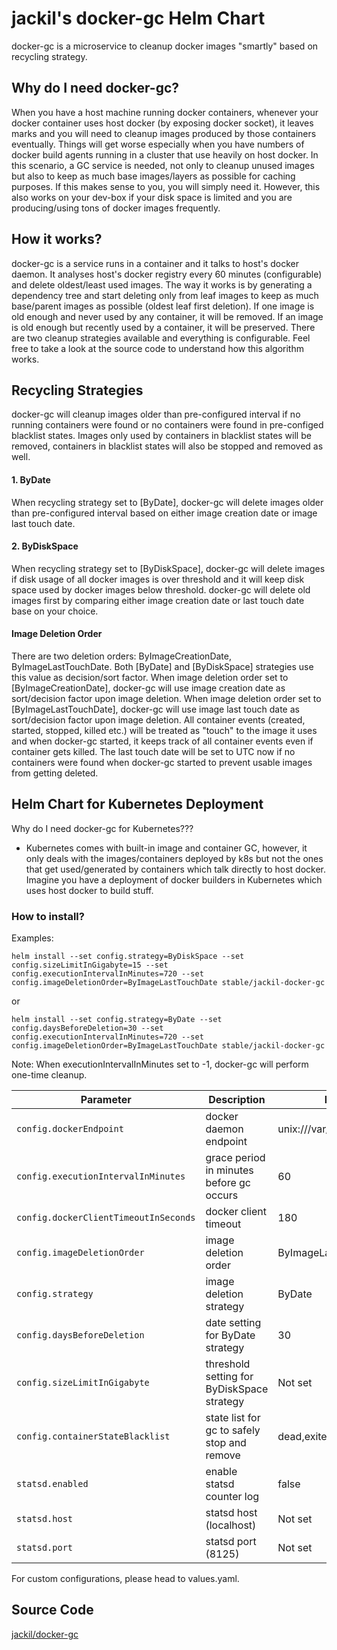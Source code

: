 # jackil's docker-gc Helm Chart 

docker-gc is a microservice to cleanup docker images "smartly" based on recycling strategy.

## Why do I need docker-gc?
When you have a host machine running docker containers, whenever your docker container uses host docker (by exposing docker socket), it leaves marks and you will need to cleanup images produced by those containers eventually. Things will get worse especially when you have numbers of docker build agents running in a cluster that use heavily on host docker. In this scenario, a GC service is needed, not only to cleanup unused images but also to keep as much base images/layers as possible for caching purposes. If this makes sense to you, you will simply need it. However, this also works on your dev-box if your disk space is limited and you are producing/using tons of docker images frequently.

## How it works?
docker-gc is a service runs in a container and it talks to host's docker daemon. It analyses host's docker registry every 60 minutes (configurable) and delete oldest/least used images. The way it works is by generating a dependency tree and start deleting only from leaf images to keep as much base/parent images as possible (oldest leaf first deletion). If one image is old enough and never used by any container, it will be removed. If an image is old enough but recently used by a container, it will be preserved. There are two cleanup strategies available and everything is configurable. Feel free to take a look at the source code to understand how this algorithm works.

## Recycling Strategies
docker-gc will cleanup images older than pre-configured interval if no running containers were found or no containers were found in pre-configed blacklist states. Images only used by containers in blacklist states will be removed, containers in blacklist states will also be stopped and removed as well.

#### 1. ByDate
When recycling strategy set to [ByDate], docker-gc will delete images older than pre-configured interval based on either image creation date
or image last touch date.

#### 2. ByDiskSpace
When recycling strategy set to [ByDiskSpace], docker-gc will delete images if disk usage of all docker images is over threshold and it will keep disk space used by docker images below threshold. docker-gc will delete old images first by comparing either image creation date or last touch date base on your choice.

#### Image Deletion Order
There are two deletion orders: ByImageCreationDate, ByImageLastTouchDate. Both [ByDate] and [ByDiskSpace] strategies use this value as decision/sort factor. When image deletion order set to [ByImageCreationDate], docker-gc will use image creation date as sort/decision factor upon image deletion. When image deletion order set to [ByImageLastTouchDate], docker-gc will use image last touch date as sort/decision factor upon image deletion. All container events (created, started, stopped, killed etc.) will be treated as "touch" to the image it uses and when docker-gc started, it keeps track of all container events even if container gets killed. The last touch date will be set to UTC now if no containers were found when docker-gc started to prevent usable images from getting deleted.

## Helm Chart for Kubernetes Deployment

Why do I need docker-gc for Kubernetes???

- Kubernetes comes with built-in image and container GC, however, it only deals with the images/containers deployed by k8s but not the ones that get used/generated by containers which talk directly to host docker. Imagine you have a deployment of docker builders in Kubernetes which uses host docker to build stuff.

### How to install?

Examples:
```
helm install --set config.strategy=ByDiskSpace --set config.sizeLimitInGigabyte=15 --set config.executionIntervalInMinutes=720 --set config.imageDeletionOrder=ByImageLastTouchDate stable/jackil-docker-gc
```
or
```
helm install --set config.strategy=ByDate --set config.daysBeforeDeletion=30 --set config.executionIntervalInMinutes=720 --set config.imageDeletionOrder=ByImageLastTouchDate stable/jackil-docker-gc
```
   
Note: When executionIntervalInMinutes set to -1, docker-gc will perform one-time cleanup.

| Parameter                             | Description                                 | Default                                 |
| ------------------------------------- | ------------------------------------------- | --------------------------------------- |
| `config.dockerEndpoint`               | docker daemon endpoint                      | unix:///var/run/docker.sock             |
| `config.executionIntervalInMinutes`   | grace period in minutes before gc occurs    | 60                                      |
| `config.dockerClientTimeoutInSeconds` | docker client timeout                       | 180                                     |
| `config.imageDeletionOrder`           | image deletion order                        | ByImageLastTouchDate                    |
| `config.strategy`                     | image deletion strategy                     | ByDate                                  |
| `config.daysBeforeDeletion`           | date setting for ByDate strategy            | 30                                      |
| `config.sizeLimitInGigabyte`          | threshold setting for ByDiskSpace strategy  | Not set                                 |
| `config.containerStateBlacklist`      | state list for gc to safely stop and remove | dead,exited                             |
| `statsd.enabled`                      | enable statsd counter log                   | false                                   |
| `statsd.host`                         | statsd host (localhost)                     | Not set                                 |
| `statsd.port`                         | statsd port (8125)                          | Not set                                 |

For custom configurations, please head to values.yaml.

## Source Code

[jackil/docker-gc](https://github.com/JasonStein/docker-gc)



